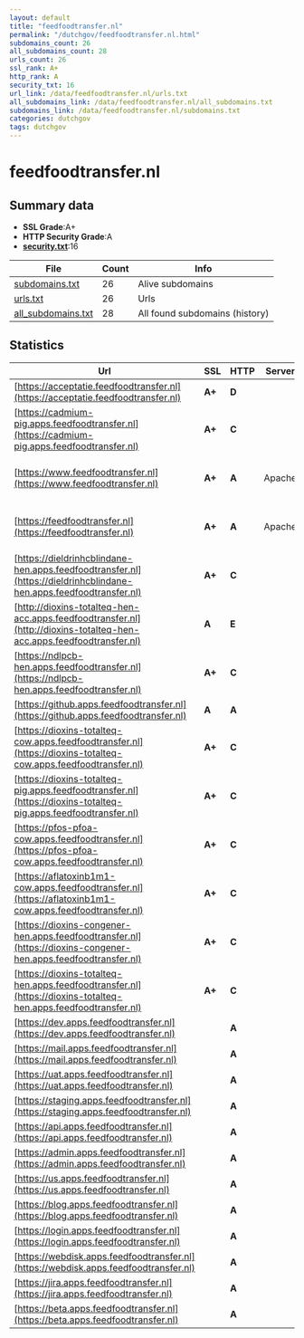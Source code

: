 ```yaml
---
layout: default
title: "feedfoodtransfer.nl"
permalink: "/dutchgov/feedfoodtransfer.nl.html"
subdomains_count: 26
all_subdomains_count: 28
urls_count: 26
ssl_rank: A+
http_rank: A
security_txt: 16
url_link: /data/feedfoodtransfer.nl/urls.txt
all_subdomains_link: /data/feedfoodtransfer.nl/all_subdomains.txt
subdomains_link: /data/feedfoodtransfer.nl/subdomains.txt
categories: dutchgov
tags: dutchgov
---
```



# feedfoodtransfer.nl
## Summary data


 - **SSL Grade**:A+
 - **HTTP Security Grade**:A
 - **[security.txt](https://www.digitaleoverheid.nl/nieuws/standaard-security-txt-nu-verplicht-voor-overheid/)**:16


| File       | Count | Info |
|------------|-------|------|
|[subdomains.txt](/DutchGovScope/data/feedfoodtransfer.nl/subdomains.txt)|26|Alive subdomains|
|[urls.txt](/DutchGovScope/data/feedfoodtransfer.nl/urls.txt)|26|Urls|
|[all_subdomains.txt](/DutchGovScope/data/feedfoodtransfer.nl/all_subdomains.txt)|28|All found subdomains (history)|


## Statistics


| Url | SSL | HTTP | Server | Cookie | HSTS | CORS | CTO | CSP | XFO | XXP | RP |FP| Tech |Title |
|--------|-------|-------|------|------|------|------|------|------|------|------|------|------|------|------|
|[https://acceptatie.feedfoodtransfer.nl](https://acceptatie.feedfoodtransfer.nl)| **A+**| **D**||:warning: |:white_check_mark: | | | | | | :white_check_mark: | |F5 BigIP HSTS||
|[https://cadmium-pig.apps.feedfoodtransfer.nl](https://cadmium-pig.apps.feedfoodtransfer.nl)| **A+**| **C**||:white_check_mark: |:white_check_mark: | | | | | | :white_check_mark: | |Bootstrap HSTS||
|[https://www.feedfoodtransfer.nl](https://www.feedfoodtransfer.nl)| **A+**| **A**|Apache| |:white_check_mark: | | | | :white_check_mark: | :white_check_mark: | :white_check_mark: | |Apache HTTP Server HSTS|301 Moved Perman...|
|[https://feedfoodtransfer.nl](https://feedfoodtransfer.nl)| **A+**| **A**|Apache| |:white_check_mark: | | | | :white_check_mark: | :white_check_mark: | :white_check_mark: | |Apache HTTP Server HSTS|301 Moved Perman...|
|[https://dieldrinhcblindane-hen.apps.feedfoodtransfer.nl](https://dieldrinhcblindane-hen.apps.feedfoodtransfer.nl)| **A+**| **C**||:white_check_mark: |:white_check_mark: | | | | | | :white_check_mark: | |Bootstrap HSTS||
|[http://dioxins-totalteq-hen-acc.apps.feedfoodtransfer.nl](http://dioxins-totalteq-hen-acc.apps.feedfoodtransfer.nl)| **A**| **E**|| | | | | | | | :white_check_mark: | |||
|[https://ndlpcb-hen.apps.feedfoodtransfer.nl](https://ndlpcb-hen.apps.feedfoodtransfer.nl)| **A+**| **C**||:white_check_mark: |:white_check_mark: | | | | | | :white_check_mark: | |Bootstrap HSTS||
|[https://github.apps.feedfoodtransfer.nl](https://github.apps.feedfoodtransfer.nl)| **A**| **A**|| |:white_check_mark: | | | :white_check_mark:| :white_check_mark: | :white_check_mark: | :white_check_mark: | :white_check_mark: |||
|[https://dioxins-totalteq-cow.apps.feedfoodtransfer.nl](https://dioxins-totalteq-cow.apps.feedfoodtransfer.nl)| **A+**| **C**||:white_check_mark: |:white_check_mark: | | | | | | :white_check_mark: | |Bootstrap HSTS||
|[https://dioxins-totalteq-pig.apps.feedfoodtransfer.nl](https://dioxins-totalteq-pig.apps.feedfoodtransfer.nl)| **A+**| **C**||:white_check_mark: |:white_check_mark: | | | | | | :white_check_mark: | |Bootstrap HSTS||
|[https://pfos-pfoa-cow.apps.feedfoodtransfer.nl](https://pfos-pfoa-cow.apps.feedfoodtransfer.nl)| **A+**| **C**||:white_check_mark: |:white_check_mark: | | | | | | :white_check_mark: | |Bootstrap HSTS||
|[https://aflatoxinb1m1-cow.apps.feedfoodtransfer.nl](https://aflatoxinb1m1-cow.apps.feedfoodtransfer.nl)| **A+**| **C**||:white_check_mark: |:white_check_mark: | | | | | | :white_check_mark: | |Bootstrap HSTS||
|[https://dioxins-congener-hen.apps.feedfoodtransfer.nl](https://dioxins-congener-hen.apps.feedfoodtransfer.nl)| **A+**| **C**||:white_check_mark: |:white_check_mark: | | | | | | :white_check_mark: | |Bootstrap HSTS||
|[https://dioxins-totalteq-hen.apps.feedfoodtransfer.nl](https://dioxins-totalteq-hen.apps.feedfoodtransfer.nl)| **A+**| **C**||:white_check_mark: |:white_check_mark: | | | | | | :white_check_mark: | |Bootstrap HSTS||
|[https://dev.apps.feedfoodtransfer.nl](https://dev.apps.feedfoodtransfer.nl)| | **A**|| |:white_check_mark: | | | :white_check_mark:| :white_check_mark: | :white_check_mark: | :white_check_mark: | :white_check_mark: |||
|[https://mail.apps.feedfoodtransfer.nl](https://mail.apps.feedfoodtransfer.nl)| | **A**|| |:white_check_mark: | | | :white_check_mark:| :white_check_mark: | :white_check_mark: | :white_check_mark: | :white_check_mark: |||
|[https://uat.apps.feedfoodtransfer.nl](https://uat.apps.feedfoodtransfer.nl)| | **A**|| |:white_check_mark: | | | :white_check_mark:| :white_check_mark: | :white_check_mark: | :white_check_mark: | :white_check_mark: |||
|[https://staging.apps.feedfoodtransfer.nl](https://staging.apps.feedfoodtransfer.nl)| | **A**|| |:white_check_mark: | | | :white_check_mark:| :white_check_mark: | :white_check_mark: | :white_check_mark: | :white_check_mark: |||
|[https://api.apps.feedfoodtransfer.nl](https://api.apps.feedfoodtransfer.nl)| | **A**|| |:white_check_mark: | | | :white_check_mark:| :white_check_mark: | :white_check_mark: | :white_check_mark: | :white_check_mark: |||
|[https://admin.apps.feedfoodtransfer.nl](https://admin.apps.feedfoodtransfer.nl)| | **A**|| |:white_check_mark: | | | :white_check_mark:| :white_check_mark: | :white_check_mark: | :white_check_mark: | :white_check_mark: |||
|[https://us.apps.feedfoodtransfer.nl](https://us.apps.feedfoodtransfer.nl)| | **A**|| |:white_check_mark: | | | :white_check_mark:| :white_check_mark: | :white_check_mark: | :white_check_mark: | :white_check_mark: |||
|[https://blog.apps.feedfoodtransfer.nl](https://blog.apps.feedfoodtransfer.nl)| | **A**|| |:white_check_mark: | | | :white_check_mark:| :white_check_mark: | :white_check_mark: | :white_check_mark: | :white_check_mark: |||
|[https://login.apps.feedfoodtransfer.nl](https://login.apps.feedfoodtransfer.nl)| | **A**|| |:white_check_mark: | | | :white_check_mark:| :white_check_mark: | :white_check_mark: | :white_check_mark: | :white_check_mark: |||
|[https://webdisk.apps.feedfoodtransfer.nl](https://webdisk.apps.feedfoodtransfer.nl)| | **A**|| |:white_check_mark: | | | :white_check_mark:| :white_check_mark: | :white_check_mark: | :white_check_mark: | :white_check_mark: |||
|[https://jira.apps.feedfoodtransfer.nl](https://jira.apps.feedfoodtransfer.nl)| | **A**|| |:white_check_mark: | | | :white_check_mark:| :white_check_mark: | :white_check_mark: | :white_check_mark: | :white_check_mark: |||
|[https://beta.apps.feedfoodtransfer.nl](https://beta.apps.feedfoodtransfer.nl)| | **A**|| |:white_check_mark: | | | :white_check_mark:| :white_check_mark: | :white_check_mark: | :white_check_mark: | :white_check_mark: |||

